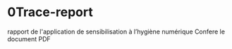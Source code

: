 # 0Trace-report
rapport de l'application de sensibilisation à l’hygiène numérique
Confere le document PDF

